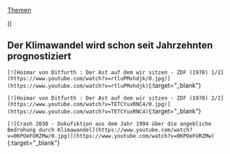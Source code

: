 [Themen](../themen.html)   

()

## Der Klimawandel wird schon seit Jahrzehnten prognostiziert

`[![Hoimar von Ditfurth : Der Ast auf dem wir sitzen - ZDF (1978) 1/2](https://www.youtube.com/watch?v=rtluPMxhdjk/0.jpg)](https://www.youtube.com/watch?v=rtluPMxhdjk)`{:target="_blank"}   

`[![Hoimar von Ditfurth : Der Ast auf dem wir sitzen - ZDF (1978) 2/2](https://www.youtube.com/watch?v=TETCYuxRNC4/0.jpg)](https://www.youtube.com/watch?v=TETCYuxRNC4)`{:target="_blank"}   

`[![Crash 2030 - Dokufiktion aus dem Jahr 1994 über die angebliche Bedrohung durch Klimawandel](https://www.youtube.com/watch?v=0KPOeFURZMw/0.jpg)](https://www.youtube.com/watch?v=0KPOeFURZMw)`{:target="_blank"}   
